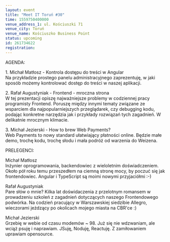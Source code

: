 ```yaml
---
layout: event
title: "Meet IT Toruń #30"
time: 1559750400000
venue_address_1: ul. Kościuszki 71
venue_city: Toruń
venue_name: Kościuszko Business Point
status: upcoming
id: 261734622
registration: 
---
```


<p>AGENDA:</p>
<p>1. Michał Matłosz - Kontrola dostępu do treści w Angular<br />Na przykładzie prostego panelu administracyjnego zaprezentuję, w jaki sposób możemy kontrolować dostęp do treści w naszej aplikacji.</p>
<p>2. Rafał Augustyniak - Frontend - mroczna strona<br />W tej prezentacji opiszę najważniejsze problemy w codziennej pracy programisty Frontend. Poruszę między innymi tematy związane ze wsparciem dla najpopularniejszych przeglądarek, czy debugging kodu, podając konkretne narzędzia jak i przykłady rozwiązań tych zagadnień. W delikatnie mrocznym klimacie.</p>
<p>3. Michał Jezierski - How to brew Web Payments?<br />Web Payments to nowy standard ułatwiający płatności online. Będzie małe demo, trochę kodu, trochę słodu i mała podróż od warzenia do Weizena.</p>
<p>PRELEGENCI:</p>
<p>Michał Matłosz<br />Inżynier oprogramowania, backendowiec z wieloletnim doświadczeniem. Około pół roku temu przeszedłem na ciemną stronę mocy, by poczuć się jak frontendowiec. Angular i TypeScript są moimi nowymi przyjaciółmi :-)</p>
<p>Rafał Augustyniak<br />Pare słów o mnie? Kilka lat doświdaczenia z przelotnym romansem w prowadzeniu szkoleń z zagadnień dotyczących naszego Frontendowego podwórka. Na codzień pracujący w Warszawskiej siedzibie Allegro, wieczorami jeżdzący po okolicach mojego miasta na CBR'ce :)</p>
<p>Michał Jezierski<br />Grzebię w webie od czasu modemów ~ 98. Już się nie wdzwaniam, ale wciąż psuję i naprawiam. JSuję, Noduję, Reactuję. Z zamiłowaniem uprawiam opensource.</p>
